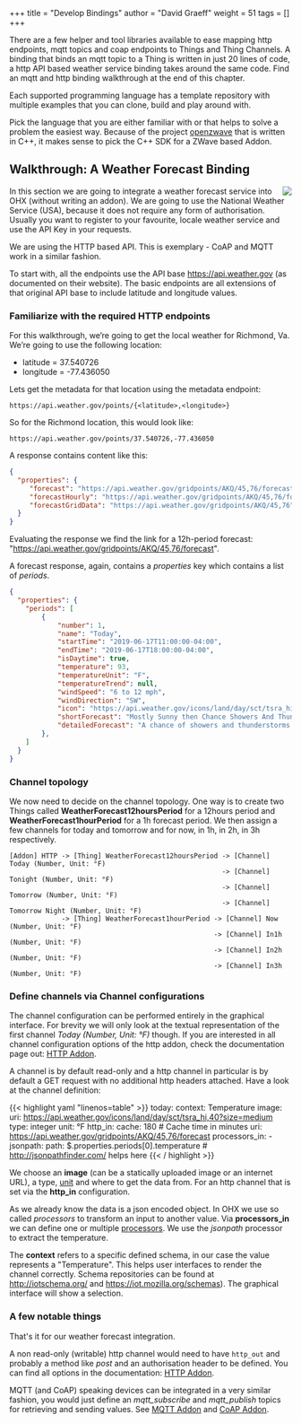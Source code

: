 +++
title = "Develop Bindings"
author = "David Graeff"
weight = 51
tags = []
+++

There are a few helper and tool libraries available to ease mapping http endpoints, mqtt topics and coap endpoints to Things and Thing Channels. A binding that binds an mqtt topic to a Thing is written in just 20 lines of code, a http API based weather service binding takes around the same code. Find an mqtt and http binding walkthrough at the end of this chapter.  

Each supported programming language has a template repository with multiple examples that you can clone, build and play around with.

Pick the language that you are either familiar with or that helps to solve a problem the easiest way. Because of the project [openzwave](https://github.com/OpenZWave/open-zwave) that is written in C++, it makes sense to pick the C++ SDK for a ZWave based Addon.

## Walkthrough: A Weather Forecast Binding

<a href="https://www.weather.gov/" style="float:right;max-width:50%" target="_blank" class="card-hover"><img src="/img/doc/usa-national-weather-service.png" class="w-100"></a>

In this section we are going to integrate a weather forecast service into OHX (without writing an addon).
We are going to use the National Weather Service (USA), because it does not require any form of authorisation.
Usually you want to register to your favourite, locale weather service and use the API Key in your requests.

We are using the HTTP based API. This is exemplary - CoAP and MQTT work in a similar fashion.

To start with, all the endpoints use the API base https://api.weather.gov (as documented on their website). The basic endpoints are all extensions of that original API base to include latitude and longitude values. 

### Familiarize with the required HTTP endpoints

For this walkthrough, we’re going to get the local weather for Richmond, Va. We’re going to use the following location:

* latitude = 37.540726
* longitude = -77.436050

Lets get the metadata for that location using the metadata endpoint:

    https://api.weather.gov/points/{<latitude>,<longitude>}

So for the Richmond location, this would look like:

    https://api.weather.gov/points/37.540726,-77.436050

A response contains content like this:

```json
{
  "properties": {
     "forecast": "https://api.weather.gov/gridpoints/AKQ/45,76/forecast",
     "forecastHourly": "https://api.weather.gov/gridpoints/AKQ/45,76/forecast/hourly",
     "forecastGridData": "https://api.weather.gov/gridpoints/AKQ/45,76",
  }
}
```

Evaluating the response we find the link for a 12h-period forecast: "https://api.weather.gov/gridpoints/AKQ/45,76/forecast".

A forecast response, again, contains a *properties* key which contains a list of *periods*.
```json
{
  "properties": {
    "periods": [
        {
            "number": 1,
            "name": "Today",
            "startTime": "2019-06-17T11:00:00-04:00",
            "endTime": "2019-06-17T18:00:00-04:00",
            "isDaytime": true,
            "temperature": 93,
            "temperatureUnit": "F",
            "temperatureTrend": null,
            "windSpeed": "6 to 12 mph",
            "windDirection": "SW",
            "icon": "https://api.weather.gov/icons/land/day/sct/tsra_hi,40?size=medium",
            "shortForecast": "Mostly Sunny then Chance Showers And Thunderstorms",
            "detailedForecast": "A chance of showers and thunderstorms between 2pm and 5pm, ..."
        },
    ]
  }
}
```

### Channel topology

We now need to decide on the channel topology.
One way is to create two Things called **WeatherForecast12hoursPeriod** for a 12hours period and **WeatherForecast1hourPeriod** for a 1h forecast period. We then assign a few channels for today and tomorrow and for now, in 1h, in 2h, in 3h respectively.

    [Addon] HTTP -> [Thing] WeatherForecast12hoursPeriod -> [Channel] Today (Number, Unit: °F)
                                                         -> [Channel] Tonight (Number, Unit: °F)
                                                         -> [Channel] Tomorrow (Number, Unit: °F)
                                                         -> [Channel] Tomorrow Night (Number, Unit: °F)
                 -> [Thing] WeatherForecast1hourPeriod -> [Channel] Now (Number, Unit: °F)
                                                       -> [Channel] In1h (Number, Unit: °F)
                                                       -> [Channel] In2h (Number, Unit: °F)
                                                       -> [Channel] In3h (Number, Unit: °F)

### Define channels via Channel configurations

The channel configuration can be performed entirely in the graphical interface.
For brevity we will only look at the textual representation of the first channel *Today (Number, Unit: °F)* though.
If you are interested in all channel configuration options of the http addon, check the documentation page out:
[HTTP Addon](/addons/http).

A channel is by default read-only and a http channel in particular is by default a GET request with no additional http headers attached. Have a look at the channel definition:

{{< highlight yaml "linenos=table" >}}
today:
    context: Temperature
    image:
        uri: https://api.weather.gov/icons/land/day/sct/tsra_hi,40?size=medium
    type: integer
    unit: °F
    http_in:
        cache: 180 # Cache time in minutes
        uri: https://api.weather.gov/gridpoints/AKQ/45,76/forecast
    processors_in:
        - jsonpath:
            path: $.properties.periods[0].temperature # http://jsonpathfinder.com/ helps here
{{< / highlight >}}

We choose an **image** (can be a statically uploaded image or an internet URL), a type, [unit](/developer/addons#unit-of-measurement) and where to get the data from. For an http channel that is set via the **http_in** configuration.

As we already know the data is a json encoded object. In OHX we use so called *processors* to transform an input to another value. Via **processors_in** we can define one or multiple [processors](/userguide/channellinks#processors). We use the *jsonpath* processor to extract the temperature. 

The **context** refers to a specific defined schema, in our case the value represents a "Temperature". This helps user interfaces to render the channel correctly.
Schema repositories can be found at http://iotschema.org/ and https://iot.mozilla.org/schemas). The graphical interface will show a selection.

### A few notable things

That's it for our weather forecast integration. 

A non read-only (writable) http channel would need to have `http_out` and probably a method like *post* and an authorisation header to be defined. You can find all options in the documentation: [HTTP Addon](/addons/http).
 
MQTT (and CoAP) speaking devices can be integrated in a very similar fashion, you would just define an *mqtt_subscribe* and *mqtt_publish* topics for retrieving and sending values. See [MQTT Addon](/addons/mqtt) and [CoAP Addon](/addons/coap).
